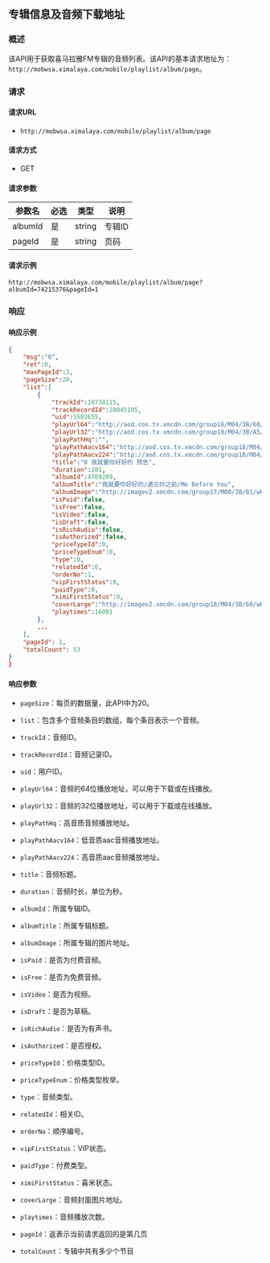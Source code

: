 ## 专辑信息及音频下载地址

### 概述

该API用于获取喜马拉雅FM专辑的音频列表。该API的基本请求地址为：`http://mobwsa.ximalaya.com/mobile/playlist/album/page`。

### 请求

#### 请求URL

- `http://mobwsa.ximalaya.com/mobile/playlist/album/page`

#### 请求方式

- GET

#### 请求参数

| 参数名  | 必选 | 类型   | 说明   |
| ------- | ---- | ------ | ------ |
| albumId | 是   | string | 专辑ID |
| pageId  | 是   | string | 页码   |

#### 请求示例

```
http://mobwsa.ximalaya.com/mobile/playlist/album/page?albumId=74215376&pageId=1
```

### 响应

#### 响应示例

```json
{
    "msg":"0",
    "ret":0,
    "maxPageId":3,
    "pageSize":20,
    "list":[
        {
            "trackId":18738115,
            "trackRecordId":28045195,
            "uid":5503655,
            "playUrl64":"http://aod.cos.tx.xmcdn.com/group18/M04/3B/60/wKgJKlePYUbS63HqABiTtsfb5lY586.mp3",
            "playUrl32":"http://aod.cos.tx.xmcdn.com/group18/M04/3B/A5/wKgJJVePYUCivnTYAAxKAHf5utg456.mp3",
            "playPathHq":"",
            "playPathAacv164":"http://aod.cos.tx.xmcdn.com/group18/M04/3B/A5/wKgJJVePYUPTaubIABjlSzL5uso863.m4a",
            "playPathAacv224":"http://aod.cos.tx.xmcdn.com/group18/M04/3B/A5/wKgJJVePYUGxCr3fAAmHSYXDc6E732.m4a",
            "title":"0 我就要你好好的 预告",
            "duration":201,
            "albumId":4769209,
            "albumTitle":"我就要你好好的/遇见你之前/Me Before You",
            "albumImage":"http://imagev2.xmcdn.com/group17/M00/3B/B1/wKgJKVePZI-CSXNVAAGsLbYEW9M820.jpg!op_type=3&columns=140&rows=140&magick=png",
            "isPaid":false,
            "isFree":false,
            "isVideo":false,
            "isDraft":false,
            "isRichAudio":false,
            "isAuthorized":false,
            "priceTypeId":0,
            "priceTypeEnum":0,
            "type":0,
            "relatedId":0,
            "orderNo":1,
            "vipFirstStatus":0,
            "paidType":0,
            "ximiFirstStatus":0,
            "coverLarge":"http://imagev2.xmcdn.com/group18/M04/3B/60/wKgJKlePYUOQDxJxAAGsLbYEW9M071.jpg!op_type=3&columns=640&rows=640",
            "playtimes":16001
        },
        ...
    ],
    "pageId": 1,
	"totalCount": 53
}
}
```

#### 响应参数

- `pageSize`：每页的数据量，此API中为20。

-   `list`：包含多个音频条目的数组，每个条目表示一个音频。

  - `trackId`：音频ID。
  - `trackRecordId`：音频记录ID。
  - `uid`：用户ID。
  - `playUrl64`：音频的64位播放地址，可以用于下载或在线播放。
  - `playUrl32`：音频的32位播放地址，可以用于下载或在线播放。
  - `playPathHq`：高音质音频播放地址。
  - `playPathAacv164`：低音质aac音频播放地址。
  - `playPathAacv224`：高音质aac音频播放地址。
  - `title`：音频标题。
  - `duration`：音频时长，单位为秒。
  - `albumId`：所属专辑ID。
  - `albumTitle`：所属专辑标题。
  - `albumImage`：所属专辑的图片地址。
  - `isPaid`：是否为付费音频。
  - `isFree`：是否为免费音频。
  - `isVideo`：是否为视频。
  - `isDraft`：是否为草稿。
  - `isRichAudio`：是否为有声书。
  - `isAuthorized`：是否授权。
  - `priceTypeId`：价格类型ID。
  - `priceTypeEnum`：价格类型枚举。
  - `type`：音频类型。
  - `relatedId`：相关ID。
  - `orderNo`：顺序编号。
  - `vipFirstStatus`：VIP状态。
  - `paidType`：付费类型。
  - `ximiFirstStatus`：喜米状态。
  - `coverLarge`：音频封面图片地址。
  - `playtimes`：音频播放次数。
- `pageId`：返表示当前请求返回的是第几页
- `totalCount`：专辑中共有多少个节目



